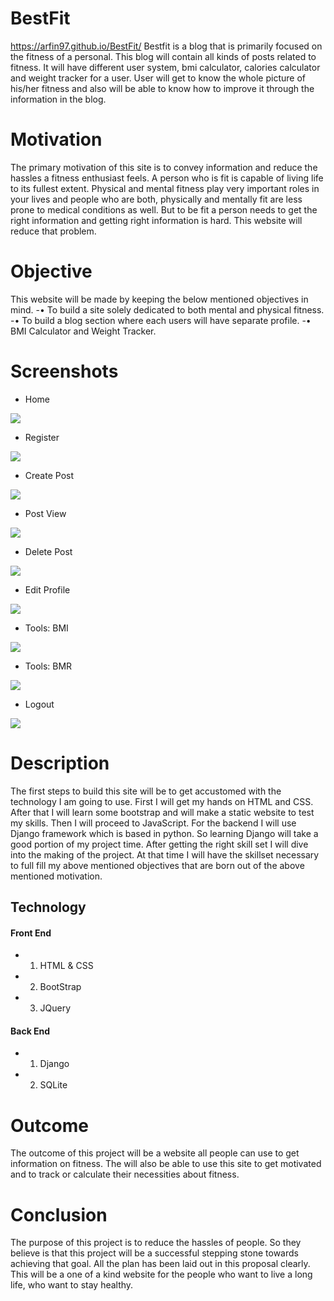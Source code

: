 # BestFit
https://arfin97.github.io/BestFit/
Bestfit is a blog that is primarily focused on the fitness of a personal. This blog will contain all kinds of posts related to fitness. It will have different user system, bmi calculator, calories calculator and weight tracker for a user. User will get to know the whole picture of his/her fitness and also will be able to know how to improve it through the information in the blog. 

# Motivation
The primary motivation of this site is to convey information and reduce the hassles a fitness enthusiast feels.  A person who is fit is capable of living life to its fullest extent. Physical and mental fitness play very important roles in your lives and people who are both, physically and mentally fit are less prone to medical conditions as well. But to be fit a person needs to get the right information and getting right information is hard. This website will reduce that problem.

# Objective
This website will be made by keeping the below mentioned objectives in mind. 
-•	To build a site solely dedicated to both mental and physical fitness.
-•	To build a blog section where each users will have separate profile.
-•	BMI Calculator and Weight Tracker.

# Screenshots
- Home
<img src = "https://raw.githubusercontent.com/arfin97/BestFit/master/screenshots/1.png?token=AYCaTf46T9aXX51mWEMRlGIQqwVVQrnQks5cvbK8wA%3D%3D">

- Register
<img src = "https://raw.githubusercontent.com/arfin97/BestFit/master/screenshots/0.%20Register.png?token=AYCaTcp1ueyxzjoVQt4RWimMCg1ut_6Bks5cvbN8wA%3D%3D">

- Create Post
<img src = "https://raw.githubusercontent.com/arfin97/BestFit/master/screenshots/2%20create.png?token=AYCaTczrEXUNfa0_cGgQCTD5Dra3opTXks5cvbLAwA%3D%3D">

- Post View
<img src = "https://raw.githubusercontent.com/arfin97/BestFit/master/screenshots/3%20Post%20View.png?token=AYCaTYu495VfnopTisPnqTMbfm_JLLsqks5cvbLCwA%3D%3D">

- Delete Post
<img src = "https://raw.githubusercontent.com/arfin97/BestFit/master/screenshots/4%20Delete.png?token=AYCaTXgDyQE2DlZTlNxw_3oQhKTWsSnZks5cvbLGwA%3D%3D">

- Edit Profile
<img src = "https://raw.githubusercontent.com/arfin97/BestFit/master/screenshots/5.%20Profile.png?token=AYCaTXreS6oVpFmHjYzzEiON57JegvLFks5cvbLIwA%3D%3D">

- Tools: BMI
<img src = "https://raw.githubusercontent.com/arfin97/BestFit/master/screenshots/6.%20BMI.png?token=AYCaTYJC_nxMePBg3zDLfwQ1cMSbEGwgks5cvbLKwA%3D%3D">

- Tools: BMR
<img src = "https://raw.githubusercontent.com/arfin97/BestFit/master/screenshots/7.%20BMR.png?token=AYCaTXrndj8Og5Vszh1S60KSARF41onkks5cvbLNwA%3D%3D">

- Logout
<img src = "https://raw.githubusercontent.com/arfin97/BestFit/master/screenshots/8.%20Logout.png?token=AYCaTR-4LB0AYLWfSrsEbzk8YRtbaaeWks5cvbLRwA%3D%3D">

# Description
The first steps to build this site will be to get accustomed with the technology I am going to use. First I will get my hands on HTML and CSS. After that I will learn some bootstrap and will make a static website to test my skills. Then I will proceed to JavaScript. For the backend I will use Django framework which is based in python. So learning Django will take a good portion of my project time. After getting the right skill set I will dive into the making of the project. At that time I will have the skillset necessary to full fill my above mentioned objectives that are born out of the above mentioned motivation. 

## Technology
#### Front End
- 1.	HTML & CSS
- 2.	BootStrap
- 3.	JQuery

#### Back End
- 1. Django
- 2. SQLite

# Outcome
The outcome of this project will be a website all people can use to get information on fitness. The will also be able to use this site to get motivated and to track or calculate their necessities about fitness.

# Conclusion
The purpose of this project is to reduce the hassles of people. So they believe is that this project will be a successful stepping stone towards achieving that goal. All the plan has been laid out in this proposal clearly. This will be a one of a kind website for the people who want to live a long life, who want to stay healthy. 
